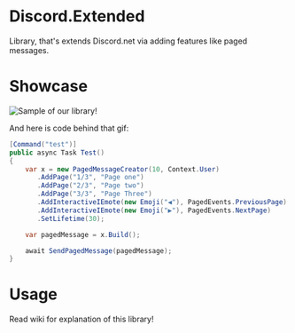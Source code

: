 # Discord.Extended
Library, that's extends Discord.net via adding features like paged messages.

# Showcase

![Sample of our library!](https://cdn.discordapp.com/attachments/817822681050120256/846039535103901726/discord.extended.gif)

And here is code behind that gif:

```cs
[Command("test")]
public async Task Test()
{
    var x = new PagedMessageCreator(10, Context.User)
       .AddPage("1/3", "Page one")
       .AddPage("2/3", "Page two")
       .AddPage("3/3", "Page Three")
       .AddInteractiveIEmote(new Emoji("◀️"), PagedEvents.PreviousPage)
       .AddInteractiveIEmote(new Emoji("▶️"), PagedEvents.NextPage)
       .SetLifetime(30);

    var pagedMessage = x.Build();

    await SendPagedMessage(pagedMessage);
}
```

# Usage

Read wiki for explanation of this library!
